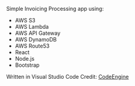 Simple Invoicing Processing app using:

* AWS S3
* AWS Lambda
* AWS API Gateway
* AWS DynamoDB
* AWS Route53
* React
* Node.js
* Bootstrap

Written in Visual Studio Code
Credit: [CodeEngine](https://www.youtube.com/watch?v=Bro0uFVDrWY&ab_channel=CodeEngine)